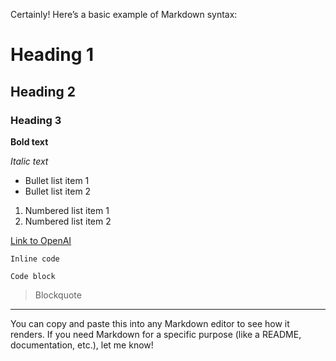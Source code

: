 Certainly! Here’s a basic example of Markdown syntax:

# Heading 1

## Heading 2

### Heading 3

**Bold text**

*Italic text*

- Bullet list item 1
- Bullet list item 2

1. Numbered list item 1
2. Numbered list item 2

[Link to OpenAI](https://www.openai.com)

`Inline code`

```
Code block
```

> Blockquote

---

You can copy and paste this into any Markdown editor to see how it renders. If you need Markdown for a specific purpose (like a README, documentation, etc.), let me know!